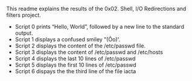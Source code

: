 This readme explains the results of the 0x02. Shell, I/O Redirections and filters project.
- Script 0 prints “Hello, World”, followed by a new line to the standard output.
- Script 1 displays a confused smiley "(Ôo)'.
- Script 2 displays the content of the /etc/passwd file.
- Script 3 displays the content of /etc/passwd and /etc/hosts
- Script 4 displays the last 10 lines of /etc/passwd
- Script 5 displays the first 10 lines of /etc/passwd
- Script 6 dispays the the third line of the file iacta

